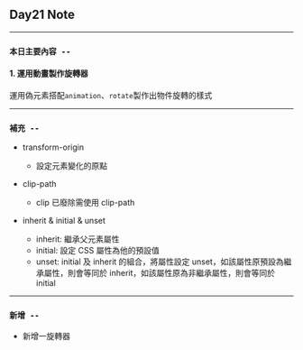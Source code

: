 ## **Day21 Note**

---

### `本日主要內容 --`

#### 1. 運用動畫製作旋轉器

運用偽元素搭配`animation`、`rotate`製作出物件旋轉的樣式

---

### **`補充 --`**

- transform-origin

  - 設定元素變化的原點

- clip-path

  - clip 已廢除需使用 clip-path

- inherit & initial & unset
  - inherit: 繼承父元素屬性
  - initial: 設定 CSS 屬性為他的預設值
  - unset: initial 及 inherit 的組合，將屬性設定 unset，如該屬性原預設為繼承屬性，則會等同於 inherit，如該屬性原為非繼承屬性，則會等同於 initial

---

### **`新增 --`**

- 新增一旋轉器
